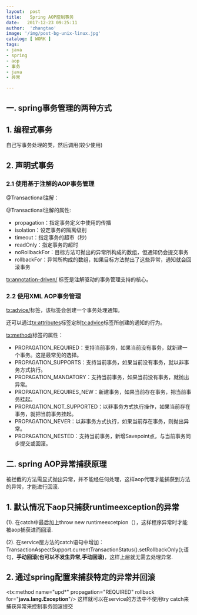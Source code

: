 ```yaml
---
layout:  post
title:   Spring AOP控制事务
date:   2017-12-23 09:25:11
author:  'zhangtao'
image: '/img/post-bg-unix-linux.jpg'
catalog: [ WORK ]
tags:
- java
- spring
- aop
- 事务
- java
- 异常

---
```



## 一. spring事务管理的两种方式

## 1. 编程式事务

自己写事务处理的类，然后调用(较少使用)

## 2. 声明式事务

### 2.1 使用基于注解的AOP事务管理

@Transactional注解：

@Transactional注解的属性:

- propagation：指定事务定义中使用的传播 
- isolation：设定事务的隔离级别 
- timeout：指定事务的超市（秒） 
- readOnly：指定事务的超时 
- noRollbackFor：目标方法可抛出的异常所构成的数组，但通知仍会提交事务 
- rollbackFor：异常所构成的数组，如果目标方法抛出了这些异常，通知就会回滚事务

<tx:annotation-driven/> 标签是注解驱动的事务管理支持的核心。

### 2.2 使用XML AOP事务管理

<tx:advice/>标签，该标签会创建一个事务处理通知。

还可以通过<tx:attributes>标签定制<tx:advice>标签所创建的通知的行为。

<tx:method/>标签的属性：

- PROPAGATION_REQUIRED：支持当前事务，如果当前没有事务，就新建一个事务。这是最常见的选择。 
- PROPAGATION_SUPPORTS：支持当前事务，如果当前没有事务，就以非事务方式执行。 
- PROPAGATION_MANDATORY：支持当前事务，如果当前没有事务，就抛出异常。 
- PROPAGATION_REQUIRES_NEW：新建事务，如果当前存在事务，把当前事务挂起。 
- PROPAGATION_NOT_SUPPORTED：以非事务方式执行操作，如果当前存在事务，就把当前事务挂起。 
- PROPAGATION_NEVER：以非事务方式执行，如果当前存在事务，则抛出异常。 
- PROPAGATION_NESTED：支持当前事务，新增Savepoint点，与当前事务同步提交或回滚。

## 二. spring AOP异常捕获原理

被拦截的方法需显式抛出异常，并不能经任何处理，这样aop代理才能捕获到方法的异常，才能进行回滚.

## 1. 默认情况下aop只捕获runtimeexception的异常

(1). 在catch中最后加上throw new runtimeexcetpion（），这样程序异常时才能被aop捕获进而回滚.

(2). 在service层方法的catch语句中增加：TransactionAspectSupport.currentTransactionStatus().setRollbackOnly();语句，**手动回滚(也可以不发生异常,手动回滚)**，这样上层就无需去处理异常.

## 2. 通过spring配置来捕获特定的异常并回滚

<tx:method name="upd*" propagation="REQUIRED" rollback for="**java.lang.Exception**"/> 这样就可以在service的方法中不使用try catch来捕获异常来控制事务回滚提交

